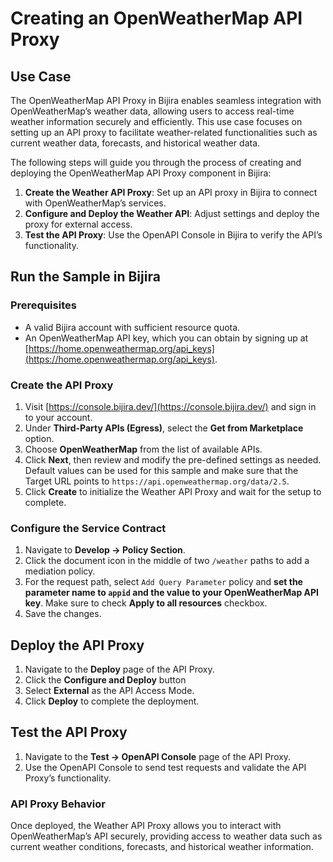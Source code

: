 # Creating an OpenWeatherMap API Proxy

## Use Case

The OpenWeatherMap API Proxy in Bijira enables seamless integration with OpenWeatherMap’s weather data, allowing users to access real-time weather information securely and efficiently. This use case focuses on setting up an API proxy to facilitate weather-related functionalities such as current weather data, forecasts, and historical weather data.

The following steps will guide you through the process of creating and deploying the OpenWeatherMap API Proxy component in Bijira:

1. **Create the Weather API Proxy**: Set up an API proxy in Bijira to connect with OpenWeatherMap’s services.
2. **Configure and Deploy the Weather API**: Adjust settings and deploy the proxy for external access.
3. **Test the API Proxy**: Use the OpenAPI Console in Bijira to verify the API’s functionality.

## Run the Sample in Bijira

### Prerequisites

- A valid Bijira account with sufficient resource quota.
- An OpenWeatherMap API key, which you can obtain by signing up at [https://home.openweathermap.org/api_keys](https://home.openweathermap.org/api_keys).

### Create the API Proxy

1. Visit [https://console.bijira.dev/](https://console.bijira.dev/) and sign in to your account.
2. Under **Third-Party APIs (Egress)**, select the **Get from Marketplace** option.
3. Choose **OpenWeatherMap** from the list of available APIs.
4. Click **Next**, then review and modify the pre-defined settings as needed. Default values can be used for this sample and make sure that the Target URL points to `https://api.openweathermap.org/data/2.5`.
5. Click **Create** to initialize the Weather API Proxy and wait for the setup to complete.

### Configure the Service Contract

1. Navigate to **Develop → Policy Section**.
2. Click the document icon in the middle of two `/weather` paths to add a mediation policy.
3. For the request path, select `Add Query Parameter` policy and **set the parameter name to `appid` and the value to your OpenWeatherMap API key**. Make sure to check **Apply to all resources** checkbox.
4. Save the changes.

## Deploy the API Proxy

1. Navigate to the **Deploy** page of the API Proxy.
2. Click the **Configure and Deploy** button
3. Select **External** as the API Access Mode.
4. Click **Deploy** to complete the deployment.

## Test the API Proxy

1. Navigate to the **Test → OpenAPI Console** page of the API Proxy.
2. Use the OpenAPI Console to send test requests and validate the API Proxy’s functionality.

### API Proxy Behavior

Once deployed, the Weather API Proxy allows you to interact with OpenWeatherMap’s API securely, providing access to weather data such as current weather conditions, forecasts, and historical weather information.
